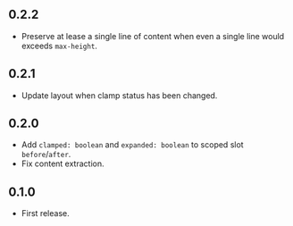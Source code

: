 ## 0.2.2

* Preserve at lease a single line of content when even a single line would exceeds `max-height`.

## 0.2.1

* Update layout when clamp status has been changed.

## 0.2.0

* Add `clamped: boolean` and `expanded: boolean` to scoped slot `before`/`after`.
* Fix content extraction.

## 0.1.0

* First release.